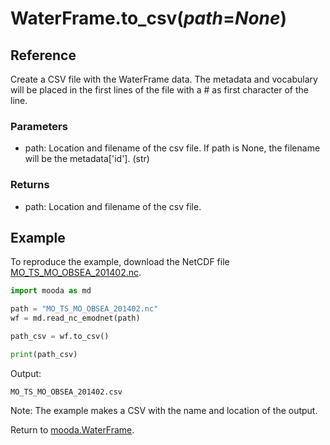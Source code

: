 # WaterFrame.to_csv(*path*=*None*)

## Reference

Create a CSV file with the WaterFrame data.
The metadata and vocabulary will be placed in the first lines of the file with a # as first character of the line.

### Parameters

* path: Location and filename of the csv file. If path is None, the filename will be the metadata['id']. (str)

### Returns

* path: Location and filename of the csv file.

## Example

To reproduce the example, download the NetCDF file [MO_TS_MO_OBSEA_201402.nc](http://data.emso.eu/files/emso/obsea/mo/ts/MO_TS_MO_OBSEA_201402.nc).

```python
import mooda as md

path = "MO_TS_MO_OBSEA_201402.nc"
wf = md.read_nc_emodnet(path)

path_csv = wf.to_csv()

print(path_csv)
```

Output:

```shell
MO_TS_MO_OBSEA_201402.csv
```

Note: The example makes a CSV with the name and location of the output.

Return to [mooda.WaterFrame](../waterframe.md).
